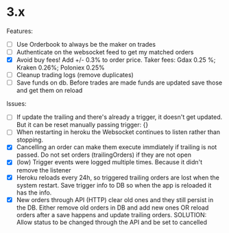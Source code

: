 # 3.x

Features:
  - [ ] Use Orderbook to always be the maker on trades
  - [ ] Authenticate on the websocket feed to get my matched orders
  - [x] Avoid buy fees! Add +/- 0.3% to order price. Taker fees: Gdax 0.25 %; Kraken 0.26%;  Poloniex 0.25%
  - [ ] Cleanup trading logs (remove duplicates)
  - [ ] Save funds on db. Before trades are made funds are updated save those and get them on reload

Issues:
  - [ ] If update the trailing and there's already a trigger, it doesn't get updated. But it can be reset manually passing trigger: {}
  - [ ] When restarting in heroku the Websocket continues to listen rather than stopping.
  - [x] Cancelling an order can make them execute immdiately if trailing is not passed. Do not set orders (trailingOrders) if they are not open
  - [x] (low) Trigger events were logged multiple times. Because it didn't remove the listener
  - [x] Heroku reloads every 24h, so triggered trailing orders are lost when the system restart. Save trigger info to DB so when the app is reloaded it has the info.
  - [x] New orders through API (HTTP) clear old ones and they still persist in the DB. Either remove old orders in DB and add new ones OR reload orders after a save happens and update trailing orders. SOLUTION: Allow status to be changed through the API and be set to cancelled
